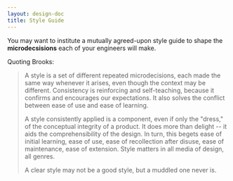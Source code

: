 ```yaml
---
layout: design-doc
title: Style Guide
---
```


You may want to institute a mutually agreed-upon style guide to shape the
**microdecsisions** each of your engineers will make.

Quoting Brooks:

> A style is a set of different repeated microdecisions, each made the same way
> whenever it arises, even though the context may be different. Consistency is
> reinforcing and self-teaching, because it confirms and encourages our
> expectations. It also solves the conflict between ease of use and ease of
> learning.
>
> A style consistently applied is a component, even if only the "dress," of the
> conceptual integrity of a product. It does more than delight -- it aids the
> comprehensibility of the design. In turn, this begets ease of initial
> learning, ease of use, ease of recollection after disuse, ease of maintenance,
> ease of extension. Style matters in all media of design, all genres.
>
> A clear style may not be a good style, but a muddled one never is.

